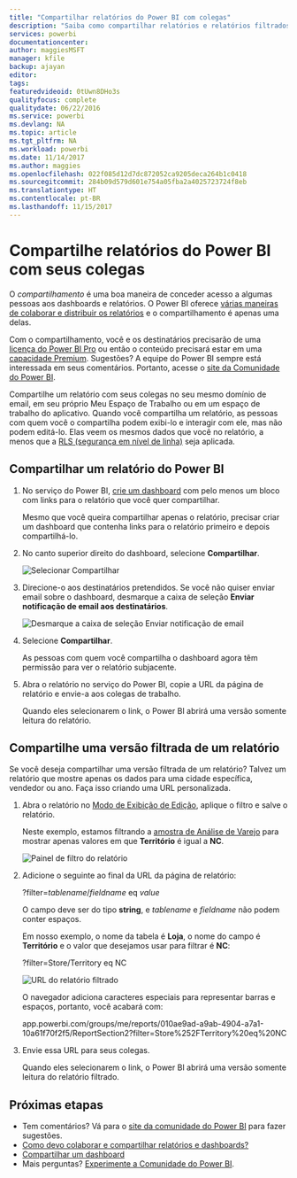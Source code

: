 ```yaml
---
title: "Compartilhar relatórios do Power BI com colegas"
description: "Saiba como compartilhar relatórios e relatórios filtrados do Power BI com seus colegas em sua organização."
services: powerbi
documentationcenter: 
author: maggiesMSFT
manager: kfile
backup: ajayan
editor: 
tags: 
featuredvideoid: 0tUwn8DHo3s
qualityfocus: complete
qualitydate: 06/22/2016
ms.service: powerbi
ms.devlang: NA
ms.topic: article
ms.tgt_pltfrm: NA
ms.workload: powerbi
ms.date: 11/14/2017
ms.author: maggies
ms.openlocfilehash: 022f085d12d7dc872052ca9205deca264b1c0418
ms.sourcegitcommit: 284b09d579d601e754a05fba2a4025723724f8eb
ms.translationtype: HT
ms.contentlocale: pt-BR
ms.lasthandoff: 11/15/2017
---
```

# <a name="share-power-bi-reports-with-your-coworkers"></a>Compartilhe relatórios do Power BI com seus colegas
O *compartilhamento* é uma boa maneira de conceder acesso a algumas pessoas aos dashboards e relatórios. O Power BI oferece [várias maneiras de colaborar e distribuir os relatórios](service-how-to-collaborate-distribute-dashboards-reports.md) e o compartilhamento é apenas uma delas.

Com o compartilhamento, você e os destinatários precisarão de uma [licença do Power BI Pro](service-free-vs-pro.md) ou então o conteúdo precisará estar em uma [capacidade Premium](service-premium.md). Sugestões? A equipe do Power BI sempre está interessada em seus comentários. Portanto, acesse o [site da Comunidade do Power BI](https://community.powerbi.com/).

Compartilhe um relatório com seus colegas no seu mesmo domínio de email, em seu próprio Meu Espaço de Trabalho ou em um espaço de trabalho do aplicativo. Quando você compartilha um relatório, as pessoas com quem você o compartilha podem exibi-lo e interagir com ele, mas não podem editá-lo. Elas veem os mesmos dados que você no relatório, a menos que a [RLS (segurança em nível de linha)](service-admin-rls.md) seja aplicada. 

## <a name="share-a-power-bi-report"></a>Compartilhar um relatório do Power BI
1. No serviço do Power BI, [crie um dashboard](service-dashboard-create.md) com pelo menos um bloco com links para o relatório que você quer compartilhar. 
   
    Mesmo que você queira compartilhar apenas o relatório, precisar criar um dashboard que contenha links para o relatório primeiro e depois compartilhá-lo. 

1. No canto superior direito do dashboard, selecione **Compartilhar**.

     ![Selecionar Compartilhar](media/service-share-reports/power-bi-share-upper-right.png)
  
2. Direcione-o aos destinatários pretendidos. Se você não quiser enviar email sobre o dashboard, desmarque a caixa de seleção **Enviar notificação de email aos destinatários**.

     ![Desmarque a caixa de seleção Enviar notificação de email](media/service-share-reports/power-bi-share-dont-send-mail.png)

4. Selecione **Compartilhar**.

      As pessoas com quem você compartilha o dashboard agora têm permissão para ver o relatório subjacente. 

1. Abra o relatório no serviço do Power BI, copie a URL da página de relatório e envie-a aos colegas de trabalho. 
   
    Quando eles selecionarem o link, o Power BI abrirá uma versão somente leitura do relatório.

## <a name="share-a-filtered-version-of-a-report"></a>Compartilhe uma versão filtrada de um relatório
Se você deseja compartilhar uma versão filtrada de um relatório? Talvez um relatório que mostre apenas os dados para uma cidade específica, vendedor ou ano. Faça isso criando uma URL personalizada.

1. Abra o relatório no [Modo de Exibição de Edição](service-reading-view-and-editing-view.md), aplique o filtro e salve o relatório.
   
   Neste exemplo, estamos filtrando a [amostra de Análise de Varejo](sample-tutorial-connect-to-the-samples.md) para mostrar apenas valores em que **Território** é igual a **NC**.
   
   ![Painel de filtro do relatório](media/service-share-reports/power-bi-filter-report2.png)
2. Adicione o seguinte ao final da URL da página de relatório:
   
   ?filter=*tablename*/*fieldname* eq *value*
   
    O campo deve ser do tipo **string**, e *tablename* e *fieldname* não podem conter espaços.
   
   Em nosso exemplo, o nome da tabela é **Loja**, o nome do campo é **Território** e o valor que desejamos usar para filtrar é **NC**:
   
    ?filter=Store/Territory eq NC
   
   ![URL do relatório filtrado](media/service-share-reports/power-bi-filter-url3.png)
   
   O navegador adiciona caracteres especiais para representar barras e espaços, portanto, você acabará com:
   
   app.powerbi.com/groups/me/reports/010ae9ad-a9ab-4904-a7a1-10a61f70f2f5/ReportSection2?filter=Store%252FTerritory%20eq%20NC
3. Envie essa URL para seus colegas. 
   
   Quando eles selecionarem o link, o Power BI abrirá uma versão somente leitura do relatório filtrado.

## <a name="next-steps"></a>Próximas etapas
* Tem comentários? Vá para o [site da comunidade do Power BI](https://community.powerbi.com/) para fazer sugestões.
* [Como devo colaborar e compartilhar relatórios e dashboards?](service-how-to-collaborate-distribute-dashboards-reports.md)
* [Compartilhar um dashboard](service-share-dashboards.md)
* Mais perguntas? [Experimente a Comunidade do Power BI](http://community.powerbi.com/).

